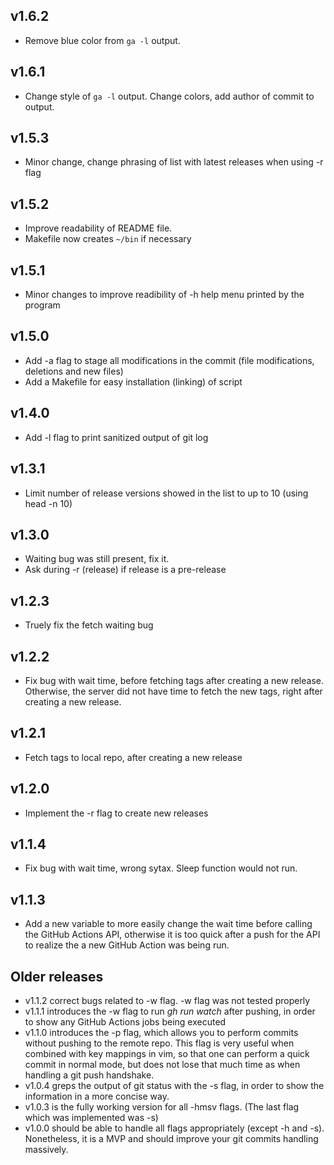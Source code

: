## v1.6.2
* Remove blue color from `ga -l` output.
## v1.6.1
* Change style of `ga -l` output. Change colors, add author of commit to output.
## v1.5.3
* Minor change, change phrasing of list with latest releases when using -r flag
## v1.5.2
* Improve readability of README file. 
* Makefile now creates `~/bin` if necessary
## v1.5.1
* Minor changes to improve readibility of -h help menu printed by the program
## v1.5.0
* Add -a flag to stage all modifications in the commit (file modifications, deletions and new files)
* Add a Makefile for easy installation (linking) of script
## v1.4.0
* Add -l flag to print sanitized output of git log
## v1.3.1
* Limit number of release versions showed in the list to up to 10 (using head -n 10)
## v1.3.0
* Waiting bug was still present, fix it.
* Ask during -r (release) if release is a pre-release
## v1.2.3
* Truely fix the fetch waiting bug
## v1.2.2
* Fix bug with wait time, before fetching tags after creating a new release.
Otherwise, the server did not have time to fetch the new tags, right after
creating a new release.
## v1.2.1
* Fetch tags to local repo, after creating a new release
## v1.2.0
* Implement the -r flag to create new releases
## v1.1.4
* Fix bug with wait time, wrong sytax. Sleep function would not run.
## v1.1.3 
* Add a new variable to more easily change the wait time before calling the GitHub Actions API, otherwise it is too quick after a push for the API to realize the a new GitHub Action was being run.

## Older releases
* v1.1.2 correct bugs related to -w flag. -w flag was not tested properly
* v1.1.1 introduces the -w flag to run *gh run watch* after pushing, in order to show any GitHub Actions jobs being executed
* v1.1.0 introduces the -p flag, which allows you to perform commits without pushing to the remote repo. This flag is very useful when combined with key mappings in vim, so that one can perform a quick commit in normal mode, but does not lose that much time as when handling a git push handshake.
* v1.0.4 greps the output of git status with the -s flag, in order to show the information in a more concise way.
* v1.0.3 is the fully working version for all -hmsv flags. (The last flag which was implemented was -s)
* v1.0.0 should be able to handle all flags appropriately (except -h and -s). Nonetheless, it is a MVP and should improve your git commits handling massively.

